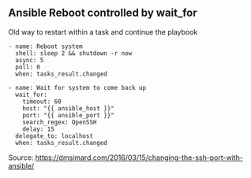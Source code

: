 ## Ansible Reboot controlled by wait_for

Old way to restart within a task and continue the playbook

```
- name: Reboot system
  shell: sleep 2 && shutdown -r now
  async: 5
  poll: 0
  when: tasks_result.changed

- name: Wait for system to come back up
  wait_for:
    timeout: 60
    host: "{{ ansible_host }}"
    port: "{{ ansible_port }}"
    search_regex: OpenSSH
    delay: 15
  delegate_to: localhost
  when: tasks_result.changed
```
Source: https://dmsimard.com/2016/03/15/changing-the-ssh-port-with-ansible/
